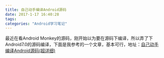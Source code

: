 ```yaml
---
title: 自己动手编译Android源码
date: 2017-1-17 16:40:28
tags:
categories: "Android学习笔记"
---
```


最近在看Android Monkey的源码，刚开始以为要在源码下编译，所以弄了下Android7.0的源码编译，下面是我参考的一个文章，基本可行，地址：[自己动手编译Android源码(超详细)](http://www.jianshu.com/p/367f0886e62b)
